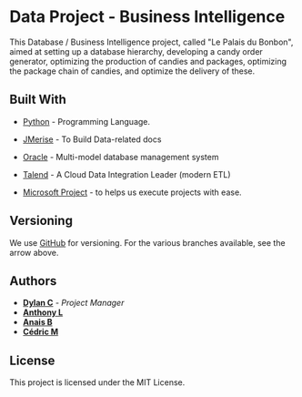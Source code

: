 # Data Project - Business Intelligence


This Database / Business Intelligence project, called "Le Palais du Bonbon", aimed at setting up a database hierarchy, developing a candy order generator, optimizing the production of candies and packages, optimizing the package chain of candies, and optimize the delivery of these.

## Built With

* [Python](https://www.python.org/) - Programming Language.
* [JMerise](http://www.jfreesoft.com/JMerise/) - To Build Data-related docs
* [Oracle](https://www.oracle.com/database/technologies/index.html) - Multi-model database management system
* [Talend](https://www.talend.com/) - A Cloud Data Integration Leader (modern ETL)

* [Microsoft Project](https://products.office.com/en/project/project-and-portfolio-management-software) - to helps us execute projects with ease.
## Versioning

We use [GitHub](https://github.com/) for versioning. For the various branches available, see the arrow above.

## Authors

* **[Dylan C](https://github.com/DylanCa)** - *Project Manager*
* **[Anthony L](https://github.com/AnthonyLuque)**
* **[Anais B](https://github.com/BAnais)**
* **[Cédric M](https://github.com/Cedric-M)**

## License

This project is licensed under the MIT License.
